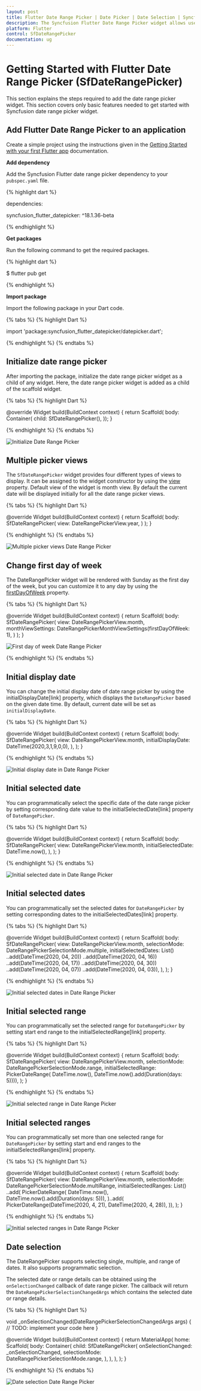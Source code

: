 ```yaml
---
layout: post
title: Flutter Date Range Picker | Date Picker | Date Selection | Syncfusion
description: The Syncfusion Flutter Date Range Picker widget allows users to easily select dates or a range of dates. It allows us to quickly navigate to the desired date.
platform: Flutter
control: SfDateRangePicker
documentation: ug
---
```


# Getting Started with Flutter Date Range Picker (SfDateRangePicker)
This section explains the steps required to add the date range picker widget. This section covers only basic features needed to get started with Syncfusion date range picker widget.

## Add Flutter Date Range Picker to an application
Create a simple project using the instructions given in the [Getting Started with your first Flutter app](https://flutter.dev/docs/get-started/test-drive?tab=vscode#create-app) documentation.

**Add dependency**

Add the Syncfusion Flutter date range picker dependency to your `pubspec.yaml` file.

{% highlight dart %}

dependencies:

syncfusion_flutter_datepicker: ^18.1.36-beta

{% endhighlight %}

**Get packages** 

Run the following command to get the required packages.

{% highlight dart %}

$ flutter pub get

{% endhighlight %}

**Import package**

Import the following package in your Dart code.

{% tabs %}
{% highlight Dart %}

import 'package:syncfusion_flutter_datepicker/datepicker.dart';

{% endhighlight %}
{% endtabs %}

## Initialize date range picker

After importing the package, initialize the date range picker widget as a child of any widget. Here, the date range picker widget is added as a child of the scaffold widget.

{% tabs %}
{% highlight Dart %}

@override
Widget build(BuildContext context) {
   return Scaffold(
       body: Container(
       child: SfDateRangePicker(),
));
}
	
{% endhighlight %}
{% endtabs %}

![Initialize Date Range Picker](images/getting-started/initialize.png)

## Multiple picker views

The `SfDateRangePicker` widget provides four different types of views to display. It can be assigned to the widget constructor by using the [view](https://pub.dev/documentation/syncfusion_flutter_datepicker/latest/datepicker/SfDateRangePicker/view.html) property. Default view of the widget is month view. By default the current date will be displayed initially for all the date range picker views.

{% tabs %}
{% highlight Dart %}

@override
Widget build(BuildContext context) {
   return Scaffold(
       body: SfDateRangePicker(
       view: DateRangePickerView.year,
      )
   );
}

{% endhighlight %}
{% endtabs %}

![Multiple picker views Date Range Picker](images/getting-started/year-view.png)

## Change first day of week

The DateRangePicker widget will be rendered with Sunday as the first day of the week, but you can customize it to any day by using the [firstDayOfWeek](https://pub.dev/documentation/syncfusion_flutter_datepicker/latest/datepicker/DateRangePickerMonthViewSettings/firstDayOfWeek.html) property.

{% tabs %}
{% highlight Dart %}

@override
Widget build(BuildContext context) {
   return Scaffold(
        body: SfDateRangePicker(
        view: DateRangePickerView.month,
        monthViewSettings: DateRangePickerMonthViewSettings(firstDayOfWeek: 1),
        )
    );
}

![First day of week Date Range Picker](images/getting-started/firstdayofweek.png)

{% endhighlight %}
{% endtabs %}

## Initial display date
You can change the initial display date of date range picker by using the initialDisplayDate[link] property, which displays the `DateRangePicker` based on the given date time. By default, current date will be set as `initialDisplayDate`.

{% tabs %}
{% highlight Dart %}

@override
Widget build(BuildContext context) {
  return Scaffold(
    body: SfDateRangePicker(
        view: DateRangePickerView.month,
        initialDisplayDate: DateTime(2020,3,1,9,0,0),
    ),
  );
}

{% endhighlight %}
{% endtabs %}

![Initial display date in Date Range Picker](images/getting-started/initialdisplaydate.png)

## Initial selected date
You can programmatically select the specific date of the date range picker by setting corresponding date value to the initialSelectedDate[link] property of `DateRangePicker`. 

{% tabs %}
{% highlight Dart %}

@override
Widget build(BuildContext context) {
  return Scaffold(
    body: SfDateRangePicker(
        view: DateRangePickerView.month,
        initialSelectedDate: DateTime.now(),
	),
  );
}

{% endhighlight %}
{% endtabs %}

![Initial selected date in Date Range Picker](images/getting-started/initialselecteddate.png)

## Initial selected dates
You can programmatically set the selected dates for `DateRangePicker` by setting corresponding dates to the initialSelectedDates[link] property. 

{% tabs %}
{% highlight Dart %}

@override
Widget build(BuildContext context) {
  return Scaffold(
    body: SfDateRangePicker(
      view: DateRangePickerView.month,
      selectionMode: DateRangePickerSelectionMode.multiple,
      initialSelectedDates: List<DateTime>()
        ..add(DateTime(2020, 04, 20))
        ..add(DateTime(2020, 04, 16))
        ..add(DateTime(2020, 04, 17))
        ..add(DateTime(2020, 04, 30))
        ..add(DateTime(2020, 04, 07))
        ..add(DateTime(2020, 04, 03)),
    ),
  );
}

{% endhighlight %}
{% endtabs %}

![Initial selected dates in Date Range Picker](images/getting-started/initialselecteddates.png)

## Initial selected range
You can programmatically set the selected range for `DateRangePicker` by setting start end range to the initialSelectedRange[link] property.

{% tabs %}
{% highlight Dart %}

@override
Widget build(BuildContext context) {
  return Scaffold(
    body: SfDateRangePicker(
        view: DateRangePickerView.month,
        selectionMode: DateRangePickerSelectionMode.range,
        initialSelectedRange: PickerDateRange(
            DateTime.now(), DateTime.now().add(Duration(days: 5)))),
  );
}

{% endhighlight %}
{% endtabs %}

![Initial selected range in Date Range Picker](images/getting-started/initialselectedrange.png)

## Initial selected ranges
You can programmatically set more than one selected range for `DateRangePicker` by setting start and end ranges to the initialSelectedRanges[link] property.

{% tabs %}
{% highlight Dart %}

@override
Widget build(BuildContext context) {
  return Scaffold(
    body: SfDateRangePicker(
        view: DateRangePickerView.month,
        selectionMode: DateRangePickerSelectionMode.multiRange,
        initialSelectedRanges: List<PickerDateRange>()
          ..add(
            PickerDateRange(
                DateTime.now(), DateTime.now().add(Duration(days: 5))),
          )..add(
            PickerDateRange(DateTime(2020, 4, 21), DateTime(2020, 4, 28)),
          )),
  );
}

{% endhighlight %}
{% endtabs %}

![Initial selected ranges in Date Range Picker](images/getting-started/initialselectedranges.png)

## Date selection

The DateRangePicker supports selecting single, multiple, and range of dates. It also supports programmatic selection.

The selected date or range details can be obtained using the `onSelectionChanged` callback of date range picker. The callback will return the `DateRangePickerSelectionChangedArgs` which contains the selected date or range details.

{% tabs %}
{% highlight Dart %}

void _onSelectionChanged(DateRangePickerSelectionChangedArgs args) {
// TODO: implement your code here
}

@override
Widget build(BuildContext context) {
    return MaterialApp(
        home: Scaffold(
            body: Container(
                child: SfDateRangePicker(
                    onSelectionChanged: _onSelectionChanged,
                    selectionMode: DateRangePickerSelectionMode.range,
                ),
            ),
        ),
    );
}


{% endhighlight %}
{% endtabs %}

![Date selection Date Range Picker](images/getting-started/range-selection.png)
